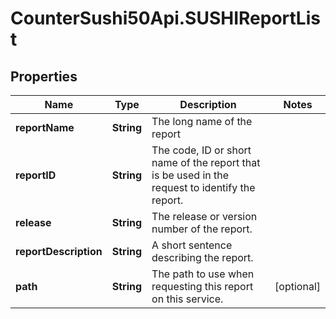 # CounterSushi50Api.SUSHIReportList

## Properties
Name | Type | Description | Notes
------------ | ------------- | ------------- | -------------
**reportName** | **String** | The long name of the report | 
**reportID** | **String** | The code, ID or short name of the report that is be used in the request to identify the report. | 
**release** | **String** | The release or version number of the report. | 
**reportDescription** | **String** | A short sentence describing the report. | 
**path** | **String** | The path to use when requesting this report on this service. | [optional] 



